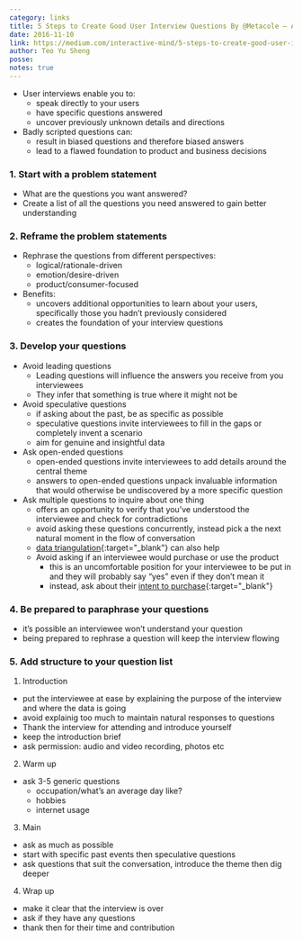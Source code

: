 ```yaml
---
category: links
title: 5 Steps to Create Good User Interview Questions By @Metacole — A Comprehensive Guide
date: 2016-11-10
link: https://medium.com/interactive-mind/5-steps-to-create-good-user-interview-questions-by-metacole-a-comprehensive-guide-8a591b0e2162#.z4w6v6akt
author: Teo Yu Sheng
posse: 
notes: true
---
```


* User interviews enable you to:
  * speak directly to your users
  * have specific questions answered
  * uncover previously unknown details and directions
* Badly scripted questions can:
  * result in biased questions and therefore biased answers
  * lead to a flawed foundation to product and business decisions
  
### 1. Start with a problem statement

* What are the questions you want answered?
* Create a list of all the questions you need answered to gain better understanding

### 2. Reframe the problem statements

* Rephrase the questions from different perspectives:
  * logical/rationale-driven
  * emotion/desire-driven
  * product/consumer-focused
* Benefits:
  * uncovers additional opportunities to learn about your users, specifically those you hadn’t previously considered
  * creates the foundation of your interview questions

### 3. Develop your questions

* Avoid leading questions
  * Leading questions will influence the answers you receive from you interviewees
  * They infer that something is true where it might not be
* Avoid speculative questions
  * if asking about the past, be as specific as possible
  * speculative questions invite interviewees to fill in the gaps or completely invent a scenario
  * aim for genuine and insightful data
* Ask open-ended questions
  * open-ended questions invite interviewees to add details around the central theme
  * answers to open-ended questions unpack invaluable information that would otherwise be undiscovered by a more specific question
* Ask multiple questions to inquire about one thing
  * offers an opportunity to verify that you’ve understood the interviewee and check for contradictions
  * avoid asking these questions concurrently, instead pick a the next natural moment in the flow of conversation
  * [data triangulation](http://www.write.com/writing-guides/research-writing/research-process/data-triangulation-how-the-triangulation-of-data-strengthens-your-research/){:target="_blank"} can also help
  * Avoid asking if an interviewee would purchase or use the product
    * this is an uncomfortable position for your interviewee to be put in and they will probably say “yes” even if they don’t mean it
    * instead, ask about their [intent to purchase](http://boxesandarrows.com/intent-to-solve/){:target="_blank"}

### 4. Be prepared to paraphrase your questions

* it’s possible an interviewee won’t understand your question
* being prepared to rephrase a question will keep the interview flowing

### 5. Add structure to your question list

1. Introduction
  * put the interviewee at ease by explaining the purpose of the interview and where the data is going
  * avoid explainig too much to maintain natural responses to questions
  * Thank the interview for attending and introduce yourself
  * keep the introduction brief
  * ask permission: audio and video recording, photos etc
2. Warm up
  * ask 3-5 generic questions
    * occupation/what’s an average day like?
    * hobbies
    * internet usage
3. Main
  * ask as much as possible
  * start with specific past events then speculative questions
  * ask questions that suit the conversation, introduce the theme then dig deeper
4. Wrap up
  * make it clear that the interview is over
  * ask if they have any questions
  * thank then for their time and contribution
